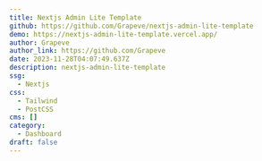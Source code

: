 ```yaml
---
title: Nextjs Admin Lite Template
github: https://github.com/Grapeve/nextjs-admin-lite-template
demo: https://nextjs-admin-lite-template.vercel.app/
author: Grapeve
author_link: https://github.com/Grapeve
date: 2023-11-28T04:07:49.637Z
description: nextjs-admin-lite-template
ssg:
  - Nextjs
css:
  - Tailwind
  - PostCSS
cms: []
category:
  - Dashboard
draft: false
---
```

